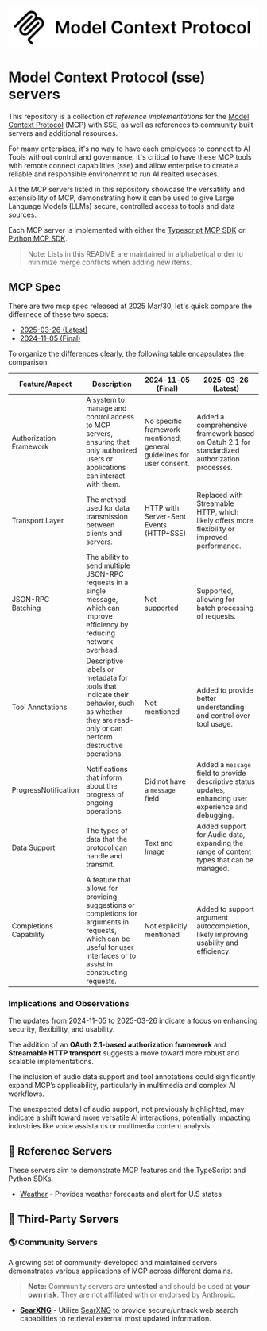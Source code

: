 ![](./mcp-icon-light.png)

# Model Context Protocol (sse) servers

This repository is a collection of *reference implementations* for the [Model Context Protocol](https://modelcontextprotocol.io/) (MCP) with SSE, as well as references to community built servers and additional resources.

For many enterpises, it's no way to have each employees to connect to AI Tools without control and governance, it's critical to have these MCP tools with remote connect capabilities (sse) and allow enterprise to create a reliable and responsible environemnt to run AI realted usecases.

All the MCP servers listed in this repository showcase the versatility and extensibility of MCP, demonstrating how it can be used to give Large Language Models (LLMs) secure, controlled access to tools and data sources.

Each MCP server is implemented with either the [Typescript MCP SDK](https://github.com/modelcontextprotocol/typescript-sdk) or [Python MCP SDK](https://github.com/modelcontextprotocol/python-sdk).

> Note: Lists in this README are maintained in alphabetical order to minimize merge conflicts when adding new items.

## MCP Spec

There are two mcp spec released at 2025 Mar/30, let's quick compare the differnece of these two specs:

- [2025-03-26 (Latest)](https://spec.modelcontextprotocol.io/specification/2025-03-26/)
- [2024-11-05 (Final)](https://spec.modelcontextprotocol.io/specification/2024-11-05/)


To organize the differences clearly, the following table encapsulates the comparison:

| Feature/Aspect          | Description                                                                 | 2024-11-05 (Final)  | 2025-03-26 (Latest) |
|------------------------|-----------------------------------------------------------------------------|------------------|------------------|
| Authorization Framework | A system to manage and control access to MCP servers, ensuring that only authorized users or applications can interact with them. | No specific framework mentioned; general guidelines for user consent. | Added a comprehensive framework based on Oatuh 2.1 for standardized authorization processes. |
| Transport Layer         | The method used for data transmission between clients and servers.          | HTTP with Server-Sent Events (HTTP+SSE) | Replaced with Streamable HTTP, which likely offers more flexibility or improved performance. |
| JSON-RPC Batching       | The ability to send multiple JSON-RPC requests in a single message, which can improve efficiency by reducing network overhead. | Not supported | Supported, allowing for batch processing of requests. |
| Tool Annotations        | Descriptive labels or metadata for tools that indicate their behavior, such as whether they are read-only or can perform destructive operations. | Not mentioned | Added to provide better understanding and control over tool usage. |
| ProgressNotification   | Notifications that inform about the progress of ongoing operations.        | Did not have a `message` field | Added a `message` field to provide descriptive status updates, enhancing user experience and debugging. |
| Data Support            | The types of data that the protocol can handle and transmit.               | Text and Image   | Added support for Audio data, expanding the range of content types that can be managed. |
| Completions Capability  | A feature that allows for providing suggestions or completions for arguments in requests, which can be useful for user interfaces or to assist in constructing requests. | Not explicitly mentioned | Added to support argument autocompletion, likely improving usability and efficiency. |

### Implications and Observations

The updates from 2024-11-05 to 2025-03-26 indicate a focus on enhancing security, flexibility, and usability. 

The addition of an **OAuth 2.1-based authorization framework** and **Streamable HTTP transport** suggests a move toward more robust and scalable implementations. 

The inclusion of audio data support and tool annotations could significantly expand MCP’s applicability, particularly in multimedia and complex AI workflows. 

The unexpected detail of audio support, not previously highlighted, may indicate a shift toward more versatile AI interactions, potentially impacting industries like voice assistants or multimedia content analysis.

## 🌟 Reference Servers

These servers aim to demonstrate MCP features and the TypeScript and Python SDKs.

- [Weather](https://github.com/erhwenkuo/mcp-weather) - Provides weather forecasts and alert for U.S states


## 🤝 Third-Party Servers


### 🌎 Community Servers

A growing set of community-developed and maintained servers demonstrates various applications of MCP across different domains.

> **Note:** Community servers are **untested** and should be used at **your own risk**. They are not affiliated with or endorsed by Anthropic.
- **[SearXNG](https://github.com/erhwenkuo/mcp-searxng)** - Utilize [SearXNG](https://docs.searxng.org) to provide secure/untrack web search capabilities to retrieval external most updated information.

 